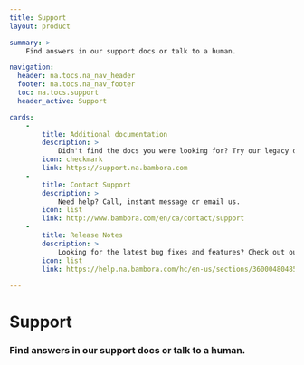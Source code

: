 ```yaml
---
title: Support
layout: product

summary: >
    Find answers in our support docs or talk to a human.

navigation:
  header: na.tocs.na_nav_header
  footer: na.tocs.na_nav_footer
  toc: na.tocs.support
  header_active: Support

cards:
    -
        title: Additional documentation
        description: >
            Didn't find the docs you were looking for? Try our legacy documentation.
        icon: checkmark
        link: https://support.na.bambora.com
    -
        title: Contact Support
        description: >
            Need help? Call, instant message or email us.
        icon: list
        link: http://www.bambora.com/en/ca/contact/support
    -
        title: Release Notes
        description: >
            Looking for the latest bug fixes and features? Check out our release notes.
        icon: list
        link: https://help.na.bambora.com/hc/en-us/sections/360004804854-Release-Notes
   
---
```


# Support

### Find answers in our support docs or talk to a human.
